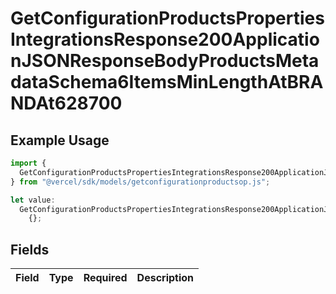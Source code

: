 # GetConfigurationProductsPropertiesIntegrationsResponse200ApplicationJSONResponseBodyProductsMetadataSchema6ItemsMinLengthAtBRANDAt628700

## Example Usage

```typescript
import {
  GetConfigurationProductsPropertiesIntegrationsResponse200ApplicationJSONResponseBodyProductsMetadataSchema6ItemsMinLengthAtBRANDAt628700,
} from "@vercel/sdk/models/getconfigurationproductsop.js";

let value:
  GetConfigurationProductsPropertiesIntegrationsResponse200ApplicationJSONResponseBodyProductsMetadataSchema6ItemsMinLengthAtBRANDAt628700 =
    {};
```

## Fields

| Field       | Type        | Required    | Description |
| ----------- | ----------- | ----------- | ----------- |